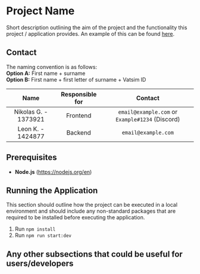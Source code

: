 # Project Name

Short description outlining the aim of the project and the functionality this project / application provides. 
An example of this can be found [here](https://github.com/vatger/teamspeak-station-bot).

## Contact

The naming convention is as follows:  
**Option A:** First name + surname  
**Option B:** First name + first letter of surname + Vatsim ID  

|         Name         | Responsible for |                     Contact                     |
| :------------------: | :-------------: | :---------------------------------------------: |
| Nikolas G. - 1373921 |    Frontend     | `email@example.com` or `Example#1234` (Discord) |
|  Leon K. - 1424877   |     Backend     |               `email@example.com`               |

## Prerequisites
- **Node.js** (https://nodejs.org/en)

## Running the Application

This section should outline how the project can be executed in a local environment and should
include any non-standard packages that are required to be installed before executing the
application.

1. Run `npm install`
2. Run `npm run start:dev`

## Any other subsections that could be useful for users/developers
